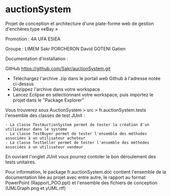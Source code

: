 auctionSystem
=============
Projet de conception et architecture d'une plate-forme web de gestion d'enchères type «eBay » 
 
Promotion : 4A UFA ESIEA

Groupe : LIMEM Sakr PORCHERON David GOTENI Gatien

Documentation d'installation :

GitHub
https://github.com/Sakr/auctionSystem.git

- Téléchargez l'archive .zip dans le portail web Github à l'adresse notée ci-dessus
- Dézippez l'archive dans votre workspace
- Lancez Eclipse en sélectionnant votre workspace, puis importez le projet dans le "Package Explorer"

Vous trouverez sous AuctionSystem > src > fr.auctionSystem.tests l'ensemble des classes de test JUnit :

	- La classe TestAuctionSystem permet de tester la création d'un utilisateur dans le système
	- La classe TestBuyer permet de tester l'ensemble des méthodes associées à un utilisateur acheteur
	- La classe TestSeller permet de tester l'ensemble des méthodes associées à un utilisateur vendeur

En ouvrant l'onglet JUnit vous pourrez contoler le bon déroulement des tests unitaires.

Pour information, le package fr.auctionSystem.doc contient l'ensemble de la documentation liée au projet
avec entre autre, le rapport au format PowerPoint (Rapport_POO.ppt) et l'ensemble des fichiers de conception
(UMLGraph.png et yUML.rtf)
